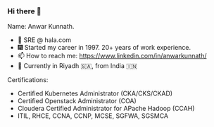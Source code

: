 ### Hi there 👋

Name: Anwar Kunnath.

- 🔭 SRE @ hala.com
- 🎆 Started my career in 1997. 20+ years of work experience.
- 📫 How to reach me: https://www.linkedin.com/in/anwarkunnath/
- 🏢 Currently in Riyadh 🇸🇦, from India 🇮🇳

Certifications: 
- Certified Kubernetes Administrator (CKA/CKS/CKAD)
- Certified Openstack Administrator (COA)
- Cloudera Certified Administrator for APache Hadoop (CCAH)
- ITIL, RHCE, CCNA, CCNP, MCSE, SGFWA, SGSMCA
